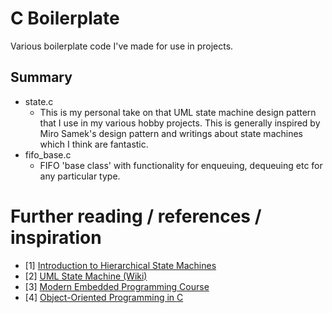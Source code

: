 # C Boilerplate

Various boilerplate code I've made for use in projects.

## Summary

- state.c
    - This is my personal take on that UML state machine design pattern that I use in my various hobby projects. This is generally inspired by Miro Samek's design pattern and writings about state machines which I think are fantastic.
- fifo_base.c
    -  FIFO 'base class' with functionality for enqueuing, dequeuing etc for any particular type.

# Further reading / references / inspiration
* [1] [Introduction to Hierarchical State Machines](https://barrgroup.com/embedded-systems/how-to/introduction-hierarchical-state-machines)
* [2] [UML State Machine (Wiki)](https://en.wikipedia.org/wiki/UML_state_machine)
* [3] [Modern Embedded Programming Course](https://github.com/QuantumLeaps/modern-embedded-programming-course)
* [4] [Object-Oriented Programming in C](https://www.state-machine.com/doc/AN_Simple_OOP_in_C.pdf)
